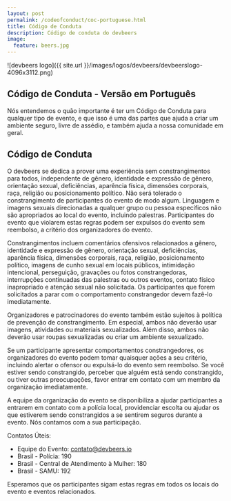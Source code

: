 ```yaml
---
layout: post
permalink: /codeofconduct/coc-portuguese.html
title: Código de Conduta
description: Código de conduta do devbeers
image:
  feature: beers.jpg
---
```


![devbeers logo]({{ site.url }}/images/logos/devbeers/devbeerslogo-4096x3112.png)

## Código de Conduta - Versão em Português

Nós entendemos o quão importante é ter um Código de Conduta para qualquer tipo de evento, e que isso é uma das partes que ajuda a criar um ambiente seguro, livre de assédio, e também ajuda a nossa comunidade em geral.

## Código de Conduta

O devbeers se dedica a prover uma experiência sem constrangimentos para todos, independente de gênero, identidade e expressão de gênero, orientação sexual, deficiências, aparência física, dimensões corporais, raça, religião ou posicionamento político. Não será tolerado o constrangimento de participantes do evento de modo algum. Linguagem e imagens sexuais direcionadas a qualquer grupo ou pessoa específicos não são apropriados ao local do evento, incluindo palestras. Participantes do evento que violarem estas regras podem ser expulsos do evento sem reembolso, a critério dos organizadores do evento.

Constrangimentos incluem comentários ofensivos relacionados a gênero, identidade e expressão de gênero, orientação sexual, deficiências, aparência física, dimensões corporais, raça, religião, posicionamento político, imagens de cunho sexual em locais públicos, intimidação intencional, perseguição, gravações ou fotos constrangedoras, interrupções continuadas das palestras ou outros eventos, contato físico inapropriado e atenção sexual não solicitada. Os participantes que forem solicitados a parar com o comportamento constrangedor devem fazê-lo imediatamente.

Organizadores e patrocinadores do evento também estão sujeitos à política de prevenção de constrangimento. Em especial, ambos não deverão usar imagens, atividades ou materiais sexualizados. Além disso, ambos não deverão usar roupas sexualizadas ou criar um ambiente sexualizado.

Se um participante apresentar comportamentos constrangedores, os organizadores do evento podem tomar quaisquer ações a seu critério, incluindo alertar o ofensor ou expulsá-lo do evento sem reembolso. Se você estiver sendo constrangido, perceber que alguém está sendo constrangido, ou tiver outras preocupações, favor entrar em contato com um membro da organização imediatamente.

A equipe da organização do evento se disponibiliza a ajudar participantes a entrarem em contato com a polícia local, providenciar escolta ou ajudar os que estiverem sendo constrangidos a se sentirem seguros durante a evento. Nós contamos com a sua participação.

Contatos Úteis:

* Equipe do Evento: [contato@devbeers.io](mailto:contato@devbeers.io)
* Brasil - Polícia: 190
* Brasil - Central de Atendimento à Mulher: 180
* Brasil - SAMU: 192

Esperamos que os participantes sigam estas regras em todos os locais do evento e eventos relacionados.